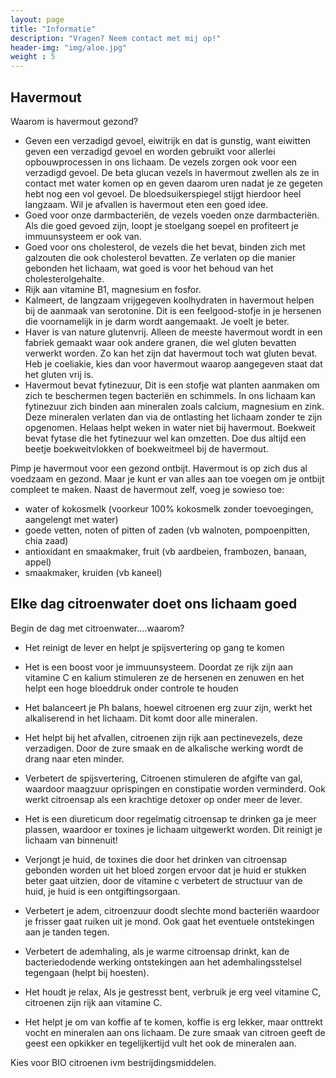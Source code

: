 ```yaml
---
layout: page
title: "Informatie"
description: "Vragen? Neem contact met mij op!"
header-img: "img/aloe.jpg"
weight : 5
---
```

## Havermout ##

Waarom is havermout gezond?

- Geven een verzadigd gevoel, eiwitrijk en dat is gunstig, want eiwitten geven een verzadigd gevoel en worden gebruikt voor allerlei opbouwprocessen in ons lichaam. De vezels zorgen ook voor een verzadigd gevoel. De beta glucan vezels in havermout zwellen als ze in contact met water komen op en geven daarom uren nadat je ze gegeten hebt nog een vol gevoel. De bloedsuikerspiegel stijgt hierdoor heel langzaam. Wil je afvallen is havermout eten een goed idee. 
- Goed voor onze darmbacteriën, de vezels voeden onze darmbacteriën. Als die goed gevoed zijn, loopt je stoelgang soepel en profiteert je immuunsysteem er ook van.
- Goed voor ons cholesterol, de vezels die het bevat, binden zich met galzouten die ook cholesterol bevatten. Ze verlaten op die manier gebonden het lichaam, wat goed is voor het behoud van het cholesterolgehalte. 
- Rijk aan vitamine B1, magnesium en fosfor.
- Kalmeert, de langzaam vrijgegeven koolhydraten in havermout helpen bij de aanmaak van serotonine. Dit is een feelgood-stofje in je hersenen die voornamelijk in je darm wordt aangemaakt. Je voelt je beter.
- Haver is van nature glutenvrij. Alleen de meeste havermout wordt in een fabriek gemaakt waar ook andere granen, die wel gluten bevatten verwerkt worden. Zo kan het zijn dat havermout toch wat gluten bevat. Heb je coeliakie, kies dan voor havermout waarop aangegeven staat dat het gluten vrij is.
- Havermout bevat fytinezuur, Dit is een stofje wat planten aanmaken om zich te beschermen tegen bacteriën en schimmels. In ons lichaam kan fytinezuur zich binden aan mineralen zoals calcium, magnesium en zink. Deze mineralen verlaten dan via de ontlasting het lichaam zonder te zijn opgenomen. Helaas helpt weken in water niet bij havermout. Boekweit bevat fytase die het fytinezuur wel kan omzetten. Doe dus altijd een beetje boekweitvlokken of boekweitmeel bij de havermout.


Pimp je havermout voor een gezond ontbijt. Havermout is op zich dus al voedzaam en gezond. Maar je kunt er van alles aan toe voegen om je ontbijt compleet te maken. Naast de havermout zelf, voeg je sowieso toe:


- water of kokosmelk (voorkeur 100% kokosmelk zonder toevoegingen, aangelengt met water)
- goede vetten, noten of pitten of zaden (vb walnoten, pompoenpitten, chia zaad)
- antioxidant en smaakmaker, fruit (vb aardbeien, frambozen, banaan, appel)
- smaakmaker, kruiden (vb kaneel)





## Elke dag citroenwater doet ons lichaam goed ##


Begin de dag met citroenwater....waarom?

- Het reinigt de lever en helpt je spijsvertering op gang te komen

- Het is een boost voor je immuunsysteem. Doordat ze rijk zijn aan vitamine C en kalium stimuleren ze de hersenen en zenuwen en het helpt een hoge bloeddruk onder controle te houden

- Het balanceert je Ph balans, hoewel citroenen erg zuur zijn, werkt het alkaliserend in het lichaam. Dit komt door alle mineralen.

- Het helpt bij het afvallen, citroenen zijn rijk aan pectinevezels, deze verzadigen. Door de zure smaak en de alkalische werking wordt de drang naar eten minder.

- Verbetert de spijsvertering, Citroenen stimuleren de afgifte van gal, waardoor maagzuur oprispingen en constipatie worden verminderd. Ook werkt citroensap als een krachtige detoxer op onder meer de lever.

- Het is een diureticum door regelmatig citroensap te drinken ga je meer plassen, waardoor er toxines je lichaam uitgewerkt worden. Dit reinigt je lichaam van binnenuit!

- Verjongt je huid, de toxines die door het drinken van citroensap gebonden worden uit het bloed zorgen ervoor dat je huid er stukken beter gaat uitzien, door de vitamine c verbetert de structuur van de huid, je huid is een ontgiftingsorgaan.

- Verbetert je adem, citroenzuur doodt slechte mond bacteriën waardoor je frisser gaat ruiken uit je mond. Ook gaat het eventuele ontstekingen aan je tanden tegen.

- Verbetert de ademhaling, als je warme citroensap drinkt, kan de bacteriedodende werking ontstekingen aan het ademhalingsstelsel tegengaan (helpt bij hoesten).

- Het houdt je relax, Als je gestresst bent, verbruik je erg veel vitamine C, citroenen zijn rijk aan vitamine C.

- Het helpt je om van koffie af te komen, koffie is erg lekker, maar onttrekt vocht en mineralen aan ons lichaam. De zure smaak van citroen geeft de geest een opkikker en tegelijkertijd vult het ook de mineralen aan.


Kies voor BIO citroenen ivm bestrijdingsmiddelen.







